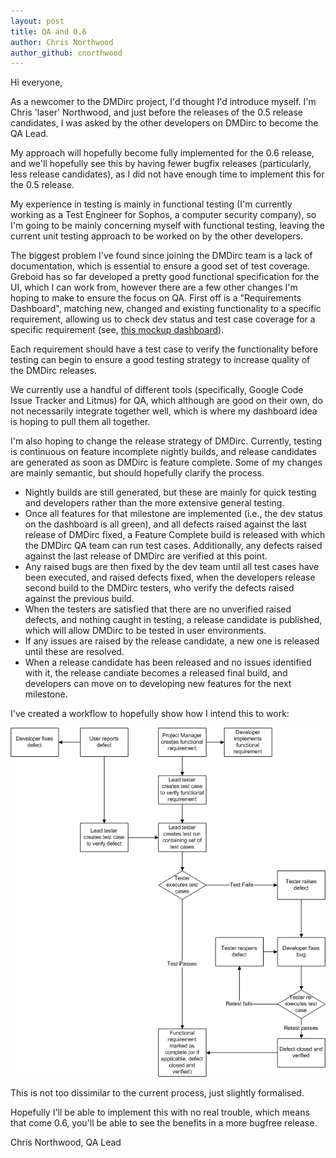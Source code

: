 ```yaml
---
layout: post
title: QA and 0.6
author: Chris Northwood
author_github: cnorthwood
---
```

Hi everyone,

As a newcomer to the DMDirc project, I'd thought I'd introduce myself. I'm Chris 'laser' Northwood, and just before the releases of the 0.5 release candidates, I was asked by the other developers on DMDirc to become the QA Lead.

My approach will hopefully become fully implemented for the 0.6 release, and we'll hopefully see this by having fewer bugfix releases (particularly, less release candidates), as I did not have enough time to implement this for the 0.5 release.

My experience in testing is mainly in functional testing (I'm currently working as a Test Engineer for Sophos, a computer security company), so I'm going to be mainly concerning myself with functional testing, leaving the current unit testing approach to be worked on by the other developers.

The biggest problem I've found since joining the DMDirc team is a lack of documentation, which is essential to ensure a good set of test coverage. Greboid has so far developed a pretty good functional specification for the UI, which I can work from, however there are a few other changes I'm hoping to make to ensure the focus on QA. First off is a "Requirements Dashboard", matching new, changed and existing functionality to a specific requirement, allowing us to check dev status and test case coverage for a specific requirement (see, <a href="http://www.pling.org.uk/rc/dashboard.html" target="_blank">this mockup dashboard</a>).

Each requirement should have a test case to verify the functionality before testing can begin to ensure a good testing strategy to increase quality of the DMDirc releases.

We currently use a handful of different tools (specifically, Google Code Issue Tracker and Litmus) for QA, which although are good on their own, do not necessarily integrate together well, which is where my dashboard idea is hoping to pull them all together.

I'm also hoping to change the release strategy of DMDirc. Currently, testing is continuous on feature incomplete nightly builds, and release candidates are generated as soon as DMDirc is feature complete. Some of my changes are mainly semantic, but should hopefully clarify the process.
<ul>
	<li>Nightly builds are still generated, but these are mainly for quick testing and developers rather than the more extensive general testing.</li>
	<li>Once all features for that milestone are implemented (i.e., the dev status on the dashboard is all green), and all defects raised against the last release of DMDirc fixed, a Feature Complete build is released with which the DMDirc QA team can run test cases. Additionally, any defects raised against the last release of DMDirc are verified at this point.</li>
	<li>Any raised bugs are then fixed by the dev team until all test cases have been executed, and raised defects fixed, when the developers release second build to the DMDirc testers, who verify the defects raised against the previous build.</li>
	<li>When the testers are satisfied that there are no unverified raised defects, and nothing caught in testing, a release candidate is published, which will allow DMDirc to be tested in user environments.</li>
	<li>If any issues are raised by the release candidate, a new one is released until these are resolved.</li>
	<li>When a release candidate has been released and no issues identified with it, the release candiate becomes a released final build, and developers can move on to developing new features for the next milestone.</li>
</ul>
I've created a workflow to hopefully show how I intend this to work:

![Requirements Driven QA Workflow for DMDirc, as described above](/blog-assets/requirement_driven_qa_workflow.png)

This is not too dissimilar to the current process, just slightly formalised.

Hopefully I'll be able to implement this with no real trouble, which means that come 0.6, you'll be able to see the benefits in a more bugfree release.

Chris Northwood,
QA Lead